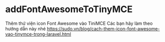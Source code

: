 # addFontAwesomeToTinyMCE
Thêm thứ viện icon Font Awesome vào TiniMCE
Các bạn hãy làm theo hướng dẫn này nhé
https://sudo.vn/blog/cach-them-icon-font-awesome-vao-tinymce-trong-laravel.html
